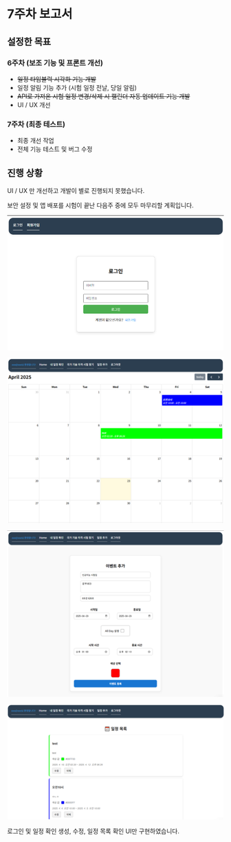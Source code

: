# 7주차 보고서

## 설정한 목표

### 6주차 (보조 기능 및 프론트 개선)

- ~~일정 타임블럭 시각화 기능 개발~~
- 일정 알림 기능 추가 (시험 일정 전날, 당일 알림)
- ~~API로 가져온 시험 일정 변경/삭제 시 캘린더 자동 업데이트 기능 개발~~
- UI / UX 개선

### 7주차 (최종 테스트)

- 최종 개선 작업
- 전체 기능 테스트 및 버그 수정

## 진행 상황

UI / UX 만 개선하고 개발이 별로 진행되지 못했습니다.

보안 설정 및 앱 배포를 시험이 끝난 다음주 중에 모두 마무리할 계획입니다.

![image](./src/0.png)

![image](./src/1.png)

![image](./src/2.png)

![image](./src/3.png)

로그인 및 일정 확인 생성, 수정, 일정 목록 확인 UI만 구현하였습니다.